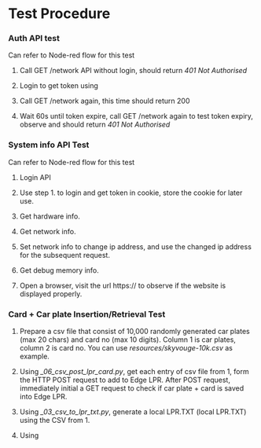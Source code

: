 # Test Procedure

### Auth API test

Can refer to Node-red flow for this test

1. Call GET /network API without login, should return *401 Not Authorised*

2. Login to get token using <url>

3. Call GET /network again, this time should return 200

4. Wait 60s until token expire, call GET /network again to test token expiry, observe and should return *401 Not Authorised*

### System info API Test

Can refer to Node-red flow for this test

1. Login API

2. Use step 1. to login and get token in cookie, store the cookie for later use.

3. Get hardware info.

4. Get network info.

5. Set network info to change ip address, and use the changed ip address for the subsequent request.

6. Get debug memory info.

7. Open a browser, visit the url https://<your edge ip> to observe if the website is displayed properly.

### Card + Car plate Insertion/Retrieval Test

1. Prepare a csv file that consist of 10,000 randomly generated car plates (max 20 chars) and card no (max 10 digits). Column 1 is car plates, column 2 is card no. You can use *resources/skyvouge-10k.csv* as example. 

2. Using *_06_csv_post_lpr_card.py*, get each entry of csv file from 1, form the HTTP POST request to add to Edge LPR. After POST request, immediately initial a GET request to check if car plate + card is saved into Edge LPR.

3. Using *_03_csv_to_lpr_txt.py*, generate a local LPR.TXT (local LPR.TXT) using the CSV from 1.

4. Using <script name>, download the LPR.TXT from DUT (DUT LPR.TXT), compare it with the local LPR.TXT from step 3. They should be the same.

5. Now erase the whole device by calling the cold start api.

6. Using the local LPR.TXT from step 3, upload it using api <api url>.

7. Repeat step 4 and compare, local LPT.TXT and DUT LPR.TXT should be the same.

8. Using <scipt name>, increment the digit of each card by 1, and immediately initial a GET request to see if card is being modified. Result is logged in <result file>

9. Using <script name>, delete each car plate + card one by one, after delete immediately initiate GET request to check if card is deleted. Result is logged in <result file>.

10. Repeat step 4, now the DUT LPR.TXT should be all empty (all set the hex 0xff)

### Sytem Op. API Test

Do this with the Node-red flow

1. Login API

2. Using /restart to restart the device (Can observe P1 Reader Up or OSDP LED blinking)

3. Modify some settings, such as VZ LED, HCB event text and add a few cards into Edge LPR.

4. Login API again. (after restart, session will be cleared, and you will need to login again)

5. Use /coldstart to restart and erase the settings in Edge LPR. Using APIs such as GET card and GET led settings to check if settings are erase and set to default.

6. Login API again, using /factory to factory reset the device. Device should enter discovery mode, by observing the heartbeat or visit https://192.168.4.100 in the browser should confirm the device state.

### Discovery Mode to Operational Mode

You can refer to Node-red flow.

1. Make sure the device is in Discovery mode, by observing the heartbeat LED, or connect ethernet direct to PC and use web browser to visit https://192.168.4.100 to see the device mode.

2. On Window OS, you can use *Serial Debug Assistant*, set the mode as TCP Client, enter the DUT ip (in our case 192.168.4.100) and port 2020, then open the TCP port.

3. Send the following JSON formatted payload to DUT:

`{"model":"EDGELPR","mac":"88:97:DF:FF:FF:FF","ipv4":"192.168.88.247","subnet":"255.255.255.0","dns":["8.8.8.8","8.8.4.4"],"gateway":"192.168.88.1","arp_resp":"192.168.88.169"}`

You should enter the new Ip and subnet for the DUT in operational mode here. Leave arp_resp as your PC ip.

4. After sent, the device should restart and enter Operational Mode

### Hardware Integration (Final Test)

|---------| ==== Ethernet  ==== Test program host (your laptop)
|         |
|         | ==== RS485 (3) ==== VZ CAMERA
|   DUT   |
| (ELPR)  | ==== RS485 (2) ==== VZ LED CTRL BOARD
|         |
|---------| ==== RS485 (1) ==== HCB

1. Make sure each components are wired as aforementioned.

2. Make sure OSDP connection is set up (observing LED or P1 *Reader Up*)

3. Make sure static content is displayed as it should be.

4. Set up HCB, such that it contains at least 5 cards that can simulate antipassback, valid card entry, disabled card, wrong timezone, expired card. Also, hook HCB up with another reader to simulate antipassback.

5. Set up Edge, add cards - car plate to match HCB. Also add some unknown card to test if Edge searching works properly.

6. Observe the LED see if display is correct.

7. Modify HCB event text and static content text to check if funtions are working ok.

8. Enable time display on VZenit web app to see if time is display on idle state.

9. Try pressing push button to cold start/factory reset device.